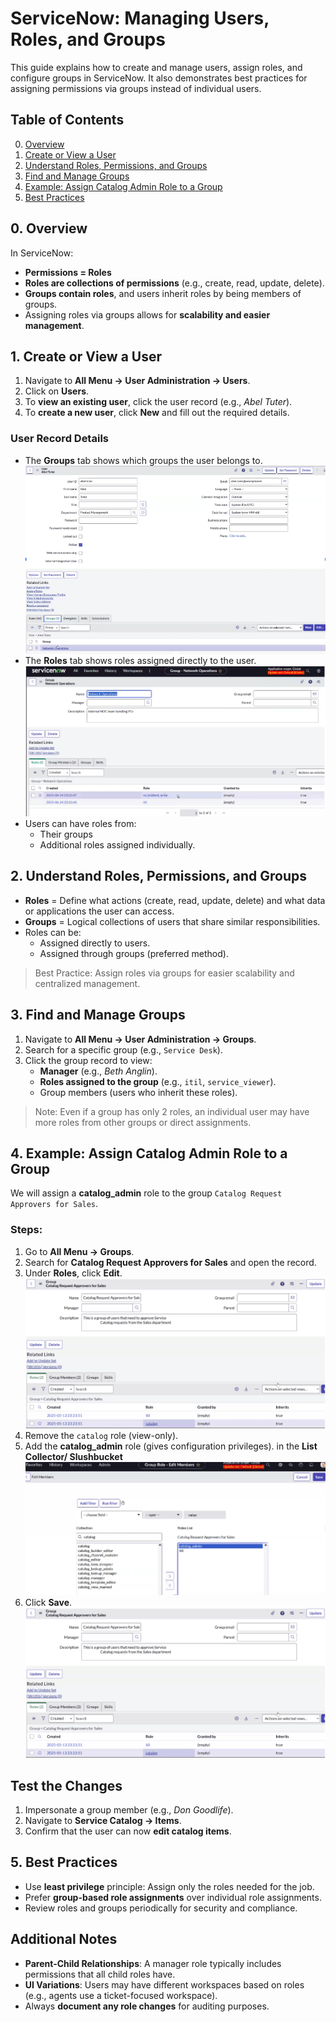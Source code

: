 # ServiceNow: Managing Users, Roles, and Groups

This guide explains how to create and manage users, assign roles, and configure groups in ServiceNow. It also demonstrates best practices for assigning permissions via groups instead of individual users.

## Table of Contents
0. [Overview](#overview)
1. [Create or View a User](#create-or-view-a-user)
2. [Understand Roles, Permissions, and Groups](#understand-roles-permissions-and-groups)
3. [Find and Manage Groups](#find-and-manage-groups)
4. [Example: Assign Catalog Admin Role to a Group](#example-assign-catalog-admin-role-to-a-group)
5. [Best Practices](#best-practice)

<a name="overview"></a> 
## 0. Overview
In ServiceNow:
- **Permissions = Roles**
- **Roles are collections of permissions** (e.g., create, read, update, delete).
- **Groups contain roles**, and users inherit roles by being members of groups.
- Assigning roles via groups allows for **scalability and easier management**.

<a name="create-or-view-a-user"></a>
## 1. Create or View a User
1. Navigate to **All Menu → User Administration → Users**.
2. Click on **Users**.
3. To **view an existing user**, click the user record (e.g., *Abel Tuter*).
4. To **create a new user**, click **New** and fill out the required details.

### User Record Details
- The **Groups** tab shows which groups the user belongs to.
  ![](https://github.com/CodeWithLuwam/June-26-Users-and-Roles/blob/main/Images/Groubs%20tab-%20Which%20Group%20User%20Belongs%20To.png?raw=true)
- The **Roles** tab shows roles assigned directly to the user.
  ![](https://github.com/CodeWithLuwam/June-26-Users-and-Roles/blob/main/Images/Roles%20tab-%20Roles%20Assigned%20Directly%20to%20User.png?raw=true)
- Users can have roles from:
  -   Their groups
  -   Additional roles assigned individually.

<a name="understand-roles-permissions-and-groups"></a>
## 2. Understand Roles, Permissions, and Groups
- **Roles** = Define what actions (create, read, update, delete) and what data or applications the user can access.
- **Groups** = Logical collections of users that share similar responsibilities.
- Roles can be:
  - Assigned directly to users.
  - Assigned through groups (preferred method).
>Best Practice: Assign roles via groups for easier scalability and centralized management.

<a name="find-and-manage-groups"></a>
## 3. Find and Manage Groups
1. Navigate to **All Menu → User Administration → Groups**.
2. Search for a specific group (e.g., `Service Desk`).
3. Click the group record to view:
   - **Manager** (e.g., *Beth Anglin*).
   - **Roles assigned to the group** (e.g., `itil`, `service_viewer`).
   - Group members (users who inherit these roles).

>Note:
>Even if a group has only 2 roles, an individual user may have more roles from other groups or direct assignments.

<a name="example-assign-catalog-admin-role-to-a-group"></a>
## 4. Example: Assign Catalog Admin Role to a Group
We will assign a **catalog_admin** role to the group `Catalog Request Approvers for Sales`.
### Steps:
1. Go to **All Menu → Groups**.
2. Search for **Catalog Request Approvers for Sales** and open the record.
3. Under **Roles**, click **Edit**. <br>
![](https://github.com/CodeWithLuwam/June-26-Users-and-Roles/blob/main/Images/Catalog%20Request%20Approvers%20for%20Sale.png?raw=true)
4. Remove the `catalog` role (view-only).
5. Add the **catalog_admin** role (gives configuration privileges). in the **List Collector/ Slushbucket**<br> ![](https://github.com/CodeWithLuwam/June-26-Users-and-Roles/blob/main/Images/List%20Collector%20Slushbucket.png?raw=true)
6. Click **Save**. <br> ![](https://github.com/CodeWithLuwam/June-26-Users-and-Roles/blob/main/Images/Catalog%20Request%20Approvers%20for%20Sale.png?raw=true)

## Test the Changes
1. Impersonate a group member (e.g., *Don Goodlife*).
2. Navigate to **Service Catalog → Items**.
3. Confirm that the user can now **edit catalog items**.

<a name="best-practice"></a>
## 5. Best Practices
- Use **least privilege** principle: Assign only the roles needed for the job.
- Prefer **group-based role assignments** over individual role assignments.
- Review roles and groups periodically for security and compliance.

## Additional Notes
- **Parent-Child Relationships**: A manager role typically includes permissions that all child roles have.
- **UI Variations**: Users may have different workspaces based on roles (e.g., agents use a ticket-focused workspace).
- Always **document any role changes** for auditing purposes.
